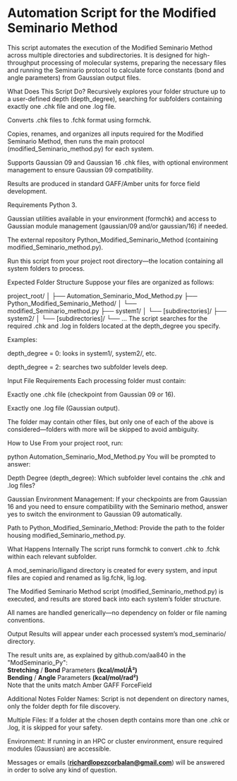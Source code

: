 # Automation Script for the Modified Seminario Method

This script automates the execution of the Modified Seminario Method across multiple directories and subdirectories. It is designed for high-throughput processing of molecular systems, preparing the necessary files and running the Seminario protocol to calculate force constants (bond and angle parameters) from Gaussian output files.

What Does This Script Do?
Recursively explores your folder structure up to a user-defined depth (depth_degree), searching for subfolders containing exactly one .chk file and one .log file.

Converts .chk files to .fchk format using formchk.

Copies, renames, and organizes all inputs required for the Modified Seminario Method, then runs the main protocol (modified_Seminario_method.py) for each system.

Supports Gaussian 09 and Gaussian 16 .chk files, with optional environment management to ensure Gaussian 09 compatibility.

Results are produced in standard GAFF/Amber units for force field development.

Requirements
Python 3.

Gaussian utilities available in your environment (formchk) and access to Gaussian module management (gaussian/09 and/or gaussian/16) if needed.

The external repository Python_Modified_Seminario_Method (containing modified_Seminario_method.py).

Run this script from your project root directory—the location containing all system folders to process.

Expected Folder Structure
Suppose your files are organized as follows:

project_root/
│
├── Automation_Seminario_Mod_Method.py
├── Python_Modified_Seminario_Method/
│    └── modified_Seminario_method.py
├── system1/
│    └── [subdirectories]/
├── system2/
│    └── [subdirectories]/
└── ...
The script searches for the required .chk and .log in folders located at the depth_degree you specify.

Examples:

depth_degree = 0: looks in system1/, system2/, etc.

depth_degree = 2: searches two subfolder levels deep.

Input File Requirements
Each processing folder must contain:

Exactly one .chk file (checkpoint from Gaussian 09 or 16).

Exactly one .log file (Gaussian output).

The folder may contain other files, but only one of each of the above is considered—folders with more will be skipped to avoid ambiguity.

How to Use
From your project root, run:

python Automation_Seminario_Mod_Method.py
You will be prompted to answer:

Depth Degree (depth_degree): Which subfolder level contains the .chk and .log files?

Gaussian Environment Management: If your checkpoints are from Gaussian 16 and you need to ensure compatibility with the Seminario method, answer yes to switch the environment to Gaussian 09 automatically.

Path to Python_Modified_Seminario_Method: Provide the path to the folder housing modified_Seminario_method.py.

What Happens Internally
The script runs formchk to convert .chk to .fchk within each relevant subfolder.

A mod_seminario/ligand directory is created for every system, and input files are copied and renamed as lig.fchk, lig.log.

The Modified Seminario Method script (modified_Seminario_method.py) is executed, and results are stored back into each system’s folder structure.

All names are handled generically—no dependency on folder or file naming conventions.

Output
Results will appear under each processed system’s mod_seminario/ directory.

The result units are, as explained by github.com/aa840 in the "ModSeminario_Py":  
  **Stretching** / **Bond** Parameters **(kcal/mol/Å²)**  
  **Bending** / **Angle** Parameters **(kcal/mol/rad²)**  
  Note that the units match Amber GAFF ForceField  

Additional Notes
Folder Names: Script is not dependent on directory names, only the folder depth for file discovery.

Multiple Files: If a folder at the chosen depth contains more than one .chk or .log, it is skipped for your safety.

Environment: If running in an HPC or cluster environment, ensure required modules (Gaussian) are accessible.
  
Messages or emails (**richardlopezcorbalan@gmail.com**) will be answered in order to solve any kind of question.  

  
